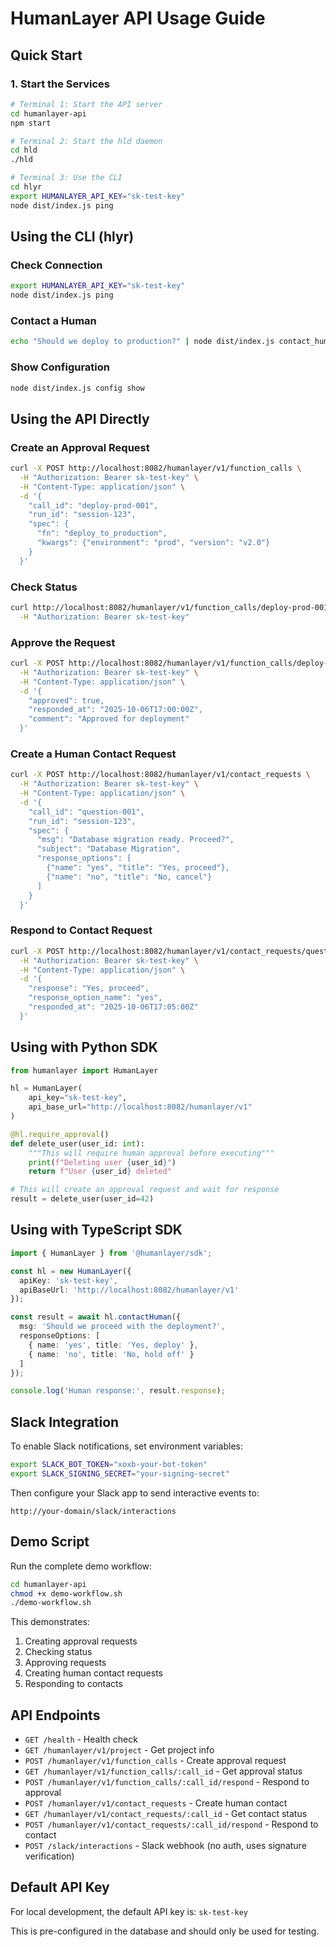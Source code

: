 # HumanLayer API Usage Guide

## Quick Start

### 1. Start the Services

```bash
# Terminal 1: Start the API server
cd humanlayer-api
npm start

# Terminal 2: Start the hld daemon
cd hld
./hld

# Terminal 3: Use the CLI
cd hlyr
export HUMANLAYER_API_KEY="sk-test-key"
node dist/index.js ping
```

## Using the CLI (hlyr)

### Check Connection
```bash
export HUMANLAYER_API_KEY="sk-test-key"
node dist/index.js ping
```

### Contact a Human
```bash
echo "Should we deploy to production?" | node dist/index.js contact_human -m -
```

### Show Configuration
```bash
node dist/index.js config show
```

## Using the API Directly

### Create an Approval Request
```bash
curl -X POST http://localhost:8082/humanlayer/v1/function_calls \
  -H "Authorization: Bearer sk-test-key" \
  -H "Content-Type: application/json" \
  -d '{
    "call_id": "deploy-prod-001",
    "run_id": "session-123",
    "spec": {
      "fn": "deploy_to_production",
      "kwargs": {"environment": "prod", "version": "v2.0"}
    }
  }'
```

### Check Status
```bash
curl http://localhost:8082/humanlayer/v1/function_calls/deploy-prod-001 \
  -H "Authorization: Bearer sk-test-key"
```

### Approve the Request
```bash
curl -X POST http://localhost:8082/humanlayer/v1/function_calls/deploy-prod-001/respond \
  -H "Authorization: Bearer sk-test-key" \
  -H "Content-Type: application/json" \
  -d '{
    "approved": true,
    "responded_at": "2025-10-06T17:00:00Z",
    "comment": "Approved for deployment"
  }'
```

### Create a Human Contact Request
```bash
curl -X POST http://localhost:8082/humanlayer/v1/contact_requests \
  -H "Authorization: Bearer sk-test-key" \
  -H "Content-Type: application/json" \
  -d '{
    "call_id": "question-001",
    "run_id": "session-123",
    "spec": {
      "msg": "Database migration ready. Proceed?",
      "subject": "Database Migration",
      "response_options": [
        {"name": "yes", "title": "Yes, proceed"},
        {"name": "no", "title": "No, cancel"}
      ]
    }
  }'
```

### Respond to Contact Request
```bash
curl -X POST http://localhost:8082/humanlayer/v1/contact_requests/question-001/respond \
  -H "Authorization: Bearer sk-test-key" \
  -H "Content-Type: application/json" \
  -d '{
    "response": "Yes, proceed",
    "response_option_name": "yes",
    "responded_at": "2025-10-06T17:05:00Z"
  }'
```

## Using with Python SDK

```python
from humanlayer import HumanLayer

hl = HumanLayer(
    api_key="sk-test-key",
    api_base_url="http://localhost:8082/humanlayer/v1"
)

@hl.require_approval()
def delete_user(user_id: int):
    """This will require human approval before executing"""
    print(f"Deleting user {user_id}")
    return f"User {user_id} deleted"

# This will create an approval request and wait for response
result = delete_user(user_id=42)
```

## Using with TypeScript SDK

```typescript
import { HumanLayer } from '@humanlayer/sdk';

const hl = new HumanLayer({
  apiKey: 'sk-test-key',
  apiBaseUrl: 'http://localhost:8082/humanlayer/v1'
});

const result = await hl.contactHuman({
  msg: 'Should we proceed with the deployment?',
  responseOptions: [
    { name: 'yes', title: 'Yes, deploy' },
    { name: 'no', title: 'No, hold off' }
  ]
});

console.log('Human response:', result.response);
```

## Slack Integration

To enable Slack notifications, set environment variables:

```bash
export SLACK_BOT_TOKEN="xoxb-your-bot-token"
export SLACK_SIGNING_SECRET="your-signing-secret"
```

Then configure your Slack app to send interactive events to:
```
http://your-domain/slack/interactions
```

## Demo Script

Run the complete demo workflow:

```bash
cd humanlayer-api
chmod +x demo-workflow.sh
./demo-workflow.sh
```

This demonstrates:
1. Creating approval requests
2. Checking status
3. Approving requests
4. Creating human contact requests
5. Responding to contacts

## API Endpoints

- `GET /health` - Health check
- `GET /humanlayer/v1/project` - Get project info
- `POST /humanlayer/v1/function_calls` - Create approval request
- `GET /humanlayer/v1/function_calls/:call_id` - Get approval status
- `POST /humanlayer/v1/function_calls/:call_id/respond` - Respond to approval
- `POST /humanlayer/v1/contact_requests` - Create human contact
- `GET /humanlayer/v1/contact_requests/:call_id` - Get contact status
- `POST /humanlayer/v1/contact_requests/:call_id/respond` - Respond to contact
- `POST /slack/interactions` - Slack webhook (no auth, uses signature verification)

## Default API Key

For local development, the default API key is: `sk-test-key`

This is pre-configured in the database and should only be used for testing.
